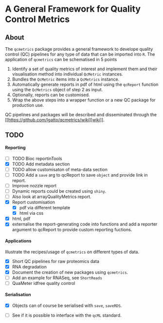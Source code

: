 # A General Framework for Quality Control Metrics

## About 

The `qcmetrics` package provides a general framework to develope
quality control (QC) pipelines for any type of data that can be
imported into `R`. The application of `qcmetrics` can be schematised
in 5 points

1. Identify a set of quality metrics of interest and implement them
   and their visualisation method into individual `QcMetric`
   instances.
2. Bundles the `QcMetric` items into a `QcMetrics` instance. 
3. Automatically generate reports in pdf of html using the `qcReport`
   function using the `QcMetrics` object of step 2 as input.
4. Optionally, reports can be customised. 
5. Wrap the above steps into a wrapper function or a new QC package
   for production use.

QC pipelines and packages will be described and disseminated through the [[https://github.com/lgatto/qcmetrics/wiki][wiki]].

## TODO

#### Reporting 
- [ ] TODO Bioc reportinTools
- [X] TODO Add metadata section
- [ ] TODO allow customisaton of meta-data section
- [ ] TODO Add a `save` arg to qcReport to save `object` and provide link in report.
- [ ] Improve nozzle report
- [ ] Dynamic reports could be created using `shiny`.
- [ ] Also look at arrayQualityMetrics report.
- [X] Report customisation
  - [X] pdf via different template 
  - [X] html via css
- [X] html, pdf
- [X] externalise the report-generating code into functions and 
      add a reporter argument to qcReport to provide custom reporting fuctions.

#### Applications
Illustrate the recipes/usage of `qcmetrics` on different types of data. 
- [X] Short QC pipelines for raw proteomics data
- [X] RNA degradation
- [X] Document the creation of new packages using `qcmetrics`.
- [ ] Add an example for RNASeq, see `ShortReads`
- [ ] QuaMeter idfree quality control

#### Serialisation 
- [X] Objects can of course be serialised with `save`, `saveRDS`.
- [ ] See if it is possible to interface with the `qcML` standard.



